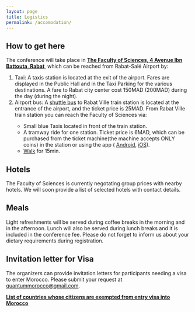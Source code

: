 ```yaml
---
layout: page
title: Logistics
permalink: /accomodation/
---
```


## How to get here
The conference will take place in <a href="https://goo.gl/maps/bxfKYeqq2ZUMAQRC9" target="_blank">**The Faculty of Sciences, 4 Avenue Ibn Battouta, Rabat**</a>, which can be reached from Rabat-Salé Airport by:
<ol>
  <li>Taxi: A taxis station is located at the exit of the airport. Fares are displayed in the Public Hall and in the Taxi Parking for the various destinations. A fare to Rabat city center cost 150MAD (200MAD) during the day (during the night).</li>
  <li>Airport bus: A <a href="https://goo.gl/maps/momK45W11EggkRCH7" target="_blank">shuttle bus</a> to Rabat Ville train station is located at the entrance of the airport, and the ticket price is 25MAD. From Rabat Ville train station you can reach the Faculty of Sciences via:</li>
    <ul>
    <li>Small blue Taxis located in front of the train station.</li>
    <li>A tramway ride for one station. Ticket price is 6MAD, which can be purchased from the ticket machine(the machine accepts ONLY coins) in the station or using the app ( <a href="https://play.google.com/store/apps/details?id=fr.airweb.rabat&hl=en&gl=US" target="_blank">Android</a>, <a href="https://apps.apple.com/ma/app/tram-mobile/id1588746412" target="_blank">iOS</a>).</li>
    <li><a href="https://goo.gl/maps/4zRK5LzmiiQ5wTGJ8" target="_blank">Walk</a> for 15min.</li>
    </ul> 
 </ol> 


## Hotels
The Faculty of Sciences is currently negotating group prices with nearby hotels. We will soon provide a list of selected hotels with contact details.

## Meals
Light refreshments will be served during coffee breaks in the morning and in the afternoon. Lunch will also be served during lunch breaks and it is included in the conference fee. Please do not forget to inform us about your dietary requirements during registration.

## Invitation letter for Visa
The organizers can provide invitation letters for participants needing a visa to enter Morocco. Please submit your request at quantummorocco@gmail.com.

<a href="https://www.consulat.ma/en/list-countries-agreements-signed-morocco-abolition-visas-official-passports" target="_blank">**List of countries whose citizens are exempted from entry visa into Morocco**</a>
